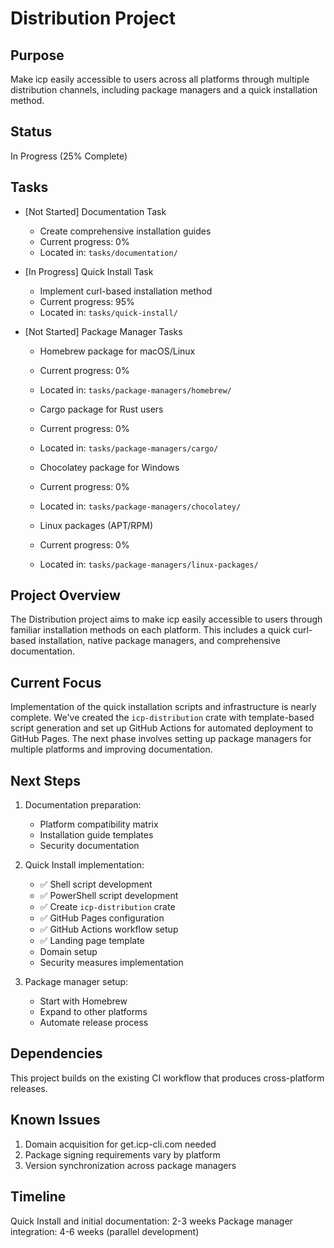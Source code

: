 # Distribution Project

## Purpose

Make icp easily accessible to users across all platforms through multiple distribution channels, including package managers and a quick installation method.

## Status

In Progress (25% Complete)

## Tasks

- [Not Started] Documentation Task

  - Create comprehensive installation guides
  - Current progress: 0%
  - Located in: `tasks/documentation/`

- [In Progress] Quick Install Task

  - Implement curl-based installation method
  - Current progress: 95%
  - Located in: `tasks/quick-install/`

- [Not Started] Package Manager Tasks

  - Homebrew package for macOS/Linux
  - Current progress: 0%
  - Located in: `tasks/package-managers/homebrew/`

  - Cargo package for Rust users
  - Current progress: 0%
  - Located in: `tasks/package-managers/cargo/`

  - Chocolatey package for Windows
  - Current progress: 0%
  - Located in: `tasks/package-managers/chocolatey/`

  - Linux packages (APT/RPM)
  - Current progress: 0%
  - Located in: `tasks/package-managers/linux-packages/`

## Project Overview

The Distribution project aims to make icp easily accessible to users through familiar installation methods on each platform. This includes a quick curl-based installation, native package managers, and comprehensive documentation.

## Current Focus

Implementation of the quick installation scripts and infrastructure is nearly complete. We've created the `icp-distribution` crate with template-based script generation and set up GitHub Actions for automated deployment to GitHub Pages. The next phase involves setting up package managers for multiple platforms and improving documentation.

## Next Steps

1. Documentation preparation:

   - Platform compatibility matrix
   - Installation guide templates
   - Security documentation

2. Quick Install implementation:

   - ✅ Shell script development
   - ✅ PowerShell script development
   - ✅ Create `icp-distribution` crate
   - ✅ GitHub Pages configuration
   - ✅ GitHub Actions workflow setup
   - ✅ Landing page template
   - Domain setup
   - Security measures implementation

3. Package manager setup:
   - Start with Homebrew
   - Expand to other platforms
   - Automate release process

## Dependencies

This project builds on the existing CI workflow that produces cross-platform releases.

## Known Issues

1. Domain acquisition for get.icp-cli.com needed
2. Package signing requirements vary by platform
3. Version synchronization across package managers

## Timeline

Quick Install and initial documentation: 2-3 weeks
Package manager integration: 4-6 weeks (parallel development)
